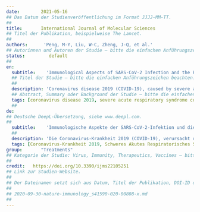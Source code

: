 ```yaml
---
date:        2021-05-16
## Das Datum der Studienveröffentlichung im Format JJJJ-MM-TT.
##
title:       International Journal of Molecular Sciences
## Titel der Publikation, beispielweise The Lancet.
##
authors:      'Peng, M-Y, Liu, W-C, Zheng, J-Q, et al.'
## Autorinnen und Autoren der Studie – bitte die einfachen Anführungszeichen beachten!
status:         default
##
en:
  subtitle:    'Immunological Aspects of SARS-CoV-2 Infection and the Putative Beneficial Role of Vitamin-D'
  ## Titel der Studie – bitte die einfachen Anführungszeichen beachten!
  ##
  description: 'Coronavirus disease 2019 (COVID-19), caused by severe acute respiratory syndrome coronavirus-2 (SARS-CoV-2) is still an ongoing global health crisis. Immediately after the inhalation of SARS-CoV-2 viral particles, alveolar type II epithelial cells harbor and initiate local innate immunity. These particles can infect circulating macrophages, which then present the coronavirus antigens to T cells. Subsequently, the activation and differentiation of various types of T cells, as well as uncontrollable cytokine release (also known as cytokine storms), result in tissue destruction and amplification of the immune response. Vitamin D enhances the innate immunity required for combating COVID-19 by activating toll-like receptor 2. It also enhances antimicrobial peptide synthesis, such as through the promotion of the expression and secretion of cathelicidin and β-defensin; promotes autophagy through autophagosome formation; and increases the synthesis of lysosomal degradation enzymes within macrophages. Regarding adaptive immunity, vitamin D enhances CD4+ T cells, suppresses T helper 17 cells, and promotes the production of virus-specific antibodies by activating T cell-dependent B cells. Moreover, vitamin D attenuates the release of pro-inflammatory cytokines by CD4+ T cells through nuclear factor κB signaling, thereby inhibiting the development of a cytokine storm. SARS-CoV-2 enters cells after its spike proteins are bound to angiotensin-converting enzyme 2 (ACE2) receptors. Vitamin D increases the bioavailability and expression of ACE2, which may be responsible for trapping and inactivating the virus. Activation of the renin-angiotensin-aldosterone system (RAS) is responsible for tissue destruction, inflammation, and organ failure related to SARS-CoV-2. Vitamin D inhibits renin expression and serves as a negative RAS regulator. In conclusion, vitamin D defends the body against SARS-CoV-2 through a novel complex mechanism that operates through interactions between the activation of both innate and adaptive immunity, ACE2 expression, and inhibition of the RAS system. Multiple observation studies have shown that serum concentrations of 25 hydroxyvitamin D are inversely correlated with the incidence or severity of COVID-19. The evidence gathered thus far, generally meets Hill’s causality criteria in a biological system, although experimental verification is not sufficient. We speculated that adequate vitamin D supplementation may be essential for mitigating the progression and severity of COVID-19. Future studies are warranted to determine the dosage and effectiveness of vitamin D supplementation among different populations of individuals with COVID-19.'
  ## Abstract, Summary oder Background der Studie – bitte die einfachen Anführungszeichen beachten!
  tags: [coronavirus disease 2019, severe acute respiratory syndrome coronavirus 2, vitamin D, adaptive immunity, innate immunity, angiotensin-converting enzyme 2, renin–angiotensin–aldosterone system]
  ##
de: 
## Deutsche DeepL-Übersetzung, siehe www.deepl.com.
##
  subtitle:    'Immunologische Aspekte der SARS-CoV-2-Infektion und die vermutete positive Rolle von Vitamin D'
  ##
  description: 'Die Coronavirus-Krankheit 2019 (COVID-19), verursacht durch das schwere akute respiratorische Syndrom Coronavirus-2 (SARS-CoV-2), ist nach wie vor eine globale Gesundheitskrise. Unmittelbar nach dem Einatmen von SARS-CoV-2-Viruspartikeln beherbergen Epithelzellen des alveolären Typs II lokale angeborene Immunität und initiieren diese. Diese Partikel können zirkulierende Makrophagen infizieren, die dann die Coronavirus-Antigene den T-Zellen präsentieren. In der Folge führen die Aktivierung und Differenzierung verschiedener Arten von T-Zellen sowie die unkontrollierte Freisetzung von Zytokinen (auch als Zytokinstürme bezeichnet) zur Zerstörung von Gewebe und zur Verstärkung der Immunreaktion. Vitamin D stärkt die angeborene Immunität, die zur Bekämpfung von COVID-19 erforderlich ist, indem es den Toll-like-Rezeptor 2 aktiviert. Es steigert auch die antimikrobielle Peptidsynthese, z. B. durch die Förderung der Expression und Sekretion von Cathelicidin und β-Defensin; es fördert die Autophagie durch die Bildung von Autophagosomen und steigert die Synthese von lysosomalen Abbauenzymen in Makrophagen. Was die adaptive Immunität betrifft, so verstärkt Vitamin D die CD4+ T-Zellen, unterdrückt die T-Helferzellen und fördert die Produktion von virusspezifischen Antikörpern durch die Aktivierung von T-Zell-abhängigen B-Zellen. Darüber hinaus dämpft Vitamin D die Freisetzung proinflammatorischer Zytokine durch CD4+ T-Zellen über den Nuklearfaktor κB und verhindert so die Entwicklung eines Zytokinsturms. SARS-CoV-2 dringt in Zellen ein, nachdem seine Spike-Proteine an Angiotensin-Converting-Enzyme-2 (ACE2)-Rezeptoren gebunden sind. Vitamin D erhöht die Bioverfügbarkeit und Expression von ACE2, das möglicherweise für das Abfangen und Inaktivieren des Virus verantwortlich ist. Die Aktivierung des Renin-Angiotensin-Aldosteron-Systems (RAS) ist für die Gewebezerstörung, die Entzündung und das Organversagen im Zusammenhang mit SARS-CoV-2 verantwortlich. Vitamin D hemmt die Renin-Expression und dient als negativer RAS-Regulator. Zusammenfassend lässt sich sagen, dass Vitamin D den Körper durch einen neuartigen komplexen Mechanismus gegen SARS-CoV-2 schützt, der durch Wechselwirkungen zwischen der Aktivierung der angeborenen und der adaptiven Immunität, der ACE2-Expression und der Hemmung des RAS-Systems funktioniert. Mehrere Beobachtungsstudien haben gezeigt, dass die Serumkonzentration von 25-Hydroxyvitamin D umgekehrt mit dem Auftreten oder dem Schweregrad von COVID-19 korreliert ist. Die bisher gesammelten Beweise erfüllen im Allgemeinen die Hill’schen Kausalitätskriterien in einem biologischen System, obwohl die experimentelle Überprüfung nicht ausreichend ist. Wir vermuten, dass eine angemessene Vitamin-D-Supplementierung für die Milderung des Fortschreitens und des Schweregrads von COVID-19 von wesentlicher Bedeutung sein könnte. Künftige Studien sind erforderlich, um die Dosierung und Wirksamkeit einer Vitamin-D-Supplementierung in verschiedenen Populationen von Personen mit COVID-19 zu bestimmen.'
  tags: [Coronavirus-Krankheit 2019, Schweres Akutes Respiratorisches Syndrom Coronavirus 2, Vitamin D, adaptive Immunität, angeborene Immunität, Angiotensin-Converting-Enzym 2, Renin-Angiotensin-Aldosteron-System]
group:       "Treatments"
## Kategorie der Studie: Virus, Immunity, Therapeutics, Vaccines – bitte die Anführungszeichen beachten!
##
credit:   https://doi.org/10.3390/ijms22105251
## Link zur Studien-Website.
##
## Der Dateinamen setzt sich aus Datum, Titel der Publikation, DOI-ID der Studie (nach dem letzten Slash) und der Dateiendung zusammen. Bitte den Unterstrich vor der DOI-ID beachten!
##
## 2020-09-30-nature-immunology_s41590-020-00808-x.md
##
---
```

<object data="{{ page.link }}" style='height:calc(100vh - 400px); width: 100%' type='application/pdf'></object>
